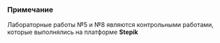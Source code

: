 ### Примечание
Лабораторные работы №5 и №8 являются контрольными работами, которые выполнялись на платформе **Stepik**
